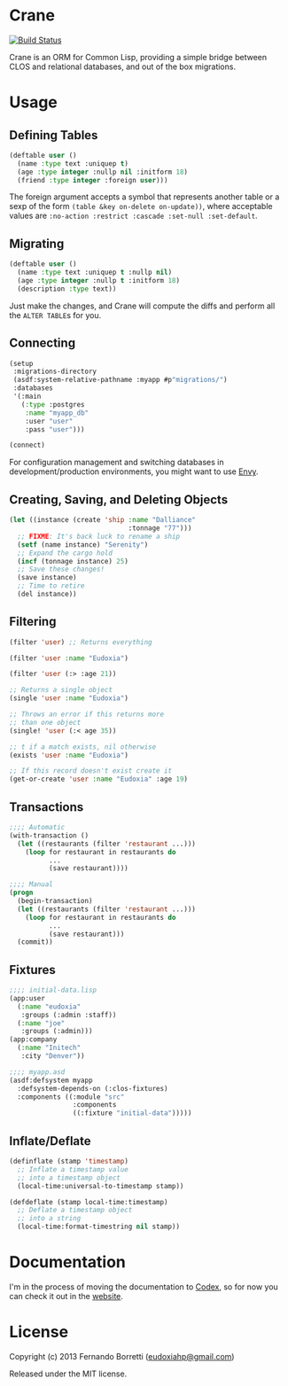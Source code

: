 # Crane

[![Build Status](https://travis-ci.org/eudoxia0/crane.svg?branch=master)](https://travis-ci.org/eudoxia0/crane)

Crane is an ORM for Common Lisp, providing a simple bridge between CLOS and
relational databases, and out of the box migrations.

# Usage

## Defining Tables

```lisp
(deftable user ()
  (name :type text :uniquep t)
  (age :type integer :nullp nil :initform 18)
  (friend :type integer :foreign user)))
```
The foreign argument accepts a symbol that represents another table or a sexp of the form `(table &key on-delete on-update))`, where acceptable values are `:no-action :restrict :cascade :set-null :set-default`.

## Migrating

```lisp
(deftable user ()
  (name :type text :uniquep t :nullp nil)
  (age :type integer :nullp t :initform 18)
  (description :type text))
```

Just make the changes, and Crane will compute the diffs and perform all the
`ALTER TABLE`s for you.

## Connecting

```lisp
(setup
 :migrations-directory
 (asdf:system-relative-pathname :myapp #p"migrations/")
 :databases
 '(:main
   (:type :postgres
    :name "myapp_db"
    :user "user"
    :pass "user")))

(connect)
```

For configuration management and switching databases in development/production
environments, you might want to use [Envy](https://github.com/fukamachi/envy).

## Creating, Saving, and Deleting Objects

```lisp
(let ((instance (create 'ship :name "Dalliance"
                              :tonnage "77")))
  ;; FIXME: It's back luck to rename a ship
  (setf (name instance) "Serenity")
  ;; Expand the cargo hold
  (incf (tonnage instance) 25)
  ;; Save these changes!
  (save instance)
  ;; Time to retire
  (del instance))
```

## Filtering

```lisp
(filter 'user) ;; Returns everything

(filter 'user :name "Eudoxia")

(filter 'user (:> :age 21))

;; Returns a single object
(single 'user :name "Eudoxia")

;; Throws an error if this returns more
;; than one object
(single! 'user (:< age 35))

;; t if a match exists, nil otherwise
(exists 'user :name "Eudoxia")

;; If this record doesn't exist create it
(get-or-create 'user :name "Eudoxia" :age 19)
```

## Transactions

```lisp
;;;; Automatic
(with-transaction ()
  (let ((restaurants (filter 'restaurant ...)))
    (loop for restaurant in restaurants do
          ...
          (save restaurant))))

;;;; Manual
(progn
  (begin-transaction)
  (let ((restaurants (filter 'restaurant ...)))
    (loop for restaurant in restaurants do
          ...
          (save restaurant)))
  (commit))
```

## Fixtures

```lisp
;;;; initial-data.lisp
(app:user
  (:name "eudoxia"
   :groups (:admin :staff))
  (:name "joe"
   :groups (:admin)))
(app:company
  (:name "Initech"
   :city "Denver"))

;;;; myapp.asd
(asdf:defsystem myapp
  :defsystem-depends-on (:clos-fixtures)
  :components ((:module "src"
                :components
                ((:fixture "initial-data")))))
```

## Inflate/Deflate

```lisp
(definflate (stamp 'timestamp)
  ;; Inflate a timestamp value
  ;; into a timestamp object
  (local-time:universal-to-timestamp stamp))

(defdeflate (stamp local-time:timestamp)
  ;; Deflate a timestamp object
  ;; into a string
  (local-time:format-timestring nil stamp))
```

# Documentation

I'm in the process of moving the documentation to [Codex][codex], so for now you
can check it out in the [website][docs-pdf].

[codex]: https://github.com/CommonDoc/codex
[docs-pdf]: http://eudoxia.me/crane/docs/manual.pdf

# License

Copyright (c) 2013 Fernando Borretti (eudoxiahp@gmail.com)

Released under the MIT license.
